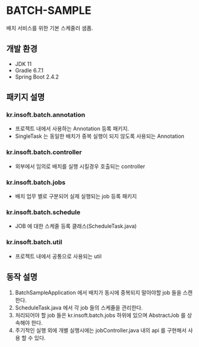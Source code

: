 # BATCH-SAMPLE
  배치 서비스를 위한 기본 스케줄러 샘픔.
  
## 개발 환경
- JDK 11
- Gradle 6.7.1
- Spring Boot 2.4.2

## 패키지 설명

### kr.insoft.batch.annotation
- 프로젝트 내에서 사용하는 Annotation 등록 패키지.
- SingleTask 는 동일한 배치가 중복 실행이 되지 않도록 사용되는 Annotation

### kr.insoft.batch.controller
- 외부에서 임의로 배치를 실행 시킬경우 호출되는 controller

### kr.insoft.batch.jobs
- 배치 업무 별로 구분되어 실제 실행되는 job 등록 패키지

### kr.insoft.batch.schedule
- JOB 에 대한 스케줄 등록 클래스(ScheduleTask.java)

### kr.insoft.batch.util
- 프로젝트 내에서 공통으로 사용되는 util

## 동작 설명
1. BatchSampleApplication 에서 배치가 동시에 중복되지 말아야할 job 들을 스캔한다.
2. ScheduleTask.java 에서 각 job 들의 스케쥴을 관리한다.
3. 처리되어야 할 job 들은 kr.insoft.batch.jobs 하위에 있으며 AbstractJob 를 상속해야 한다.
4. 주기적인 실행 외에 개별 실행시에는 jobController.java 내의 api 를 구현해서 사용 할 수 있다.